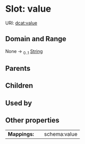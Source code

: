 
# Slot: value



URI: [dcat:value](http://www.w3.org/ns/dcat#value)


## Domain and Range

None &#8594;  <sub>0..1</sub> [String](types/String.md)

## Parents


## Children


## Used by


## Other properties

|  |  |  |
| --- | --- | --- |
| **Mappings:** | | schema:value |